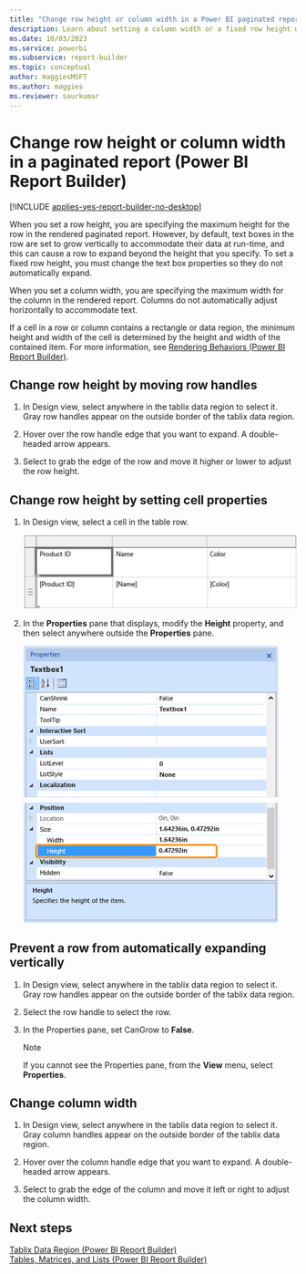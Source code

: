 ```yaml
---
title: "Change row height or column width in a Power BI paginated report | Microsoft Docs"
description: Learn about setting a column width or a fixed row height with text box properties for rendered paginated reports in Power BI Report Builder. 
ms.date: 10/03/2023
ms.service: powerbi
ms.subservice: report-builder
ms.topic: conceptual
author: maggiesMSFT
ms.author: maggies
ms.reviewer: saurkumar
---
```

# Change row height or column width in a paginated report (Power BI Report Builder)

[!INCLUDE [applies-yes-report-builder-no-desktop](../../includes/applies-yes-report-builder-no-desktop.md)]

  When you set a row height, you are specifying the maximum height for the row in the rendered paginated report. However, by default, text boxes in the row are set to grow vertically to accommodate their data at run-time, and this can cause a row to expand beyond the height that you specify. To set a fixed row height, you must change the text box properties so they do not automatically expand.  
  
 When you set a column width, you are specifying the maximum width for the column in the rendered report. Columns do not automatically adjust horizontally to accommodate text.  
  
 If a cell in a row or column contains a rectangle or data region, the minimum height and width of the cell is determined by the height and width of the contained item. For more information, see [Rendering Behaviors &#40;Power BI Report Builder&#41;](../../paginated-reports/report-design/render-behaviors-report-builder-service.md).  
  
  
## Change row height by moving row handles  
  
1.  In Design view, select anywhere in the tablix data region to select it. Gray row handles appear on the outside border of the tablix data region.  
  
1.  Hover over the row handle edge that you want to expand. A double-headed arrow appears.  
  
1.  Select to grab the edge of the row and move it higher or lower to adjust the row height.  
  
## Change row height by setting cell properties  
  
1.  In Design view, select a cell in the table row.  
  
     ![Screenshot of a Selected Cell in a Table.](media/table-select-cell.png "Screenshot of a Selected Cell in a Table.")   
  
1.  In the **Properties** pane that displays, modify the **Height** property, and then select anywhere outside the **Properties** pane.  
  
     ![Screenshot of Properties Pane for selected table cell.](media/cell-properties-pane.png "Screenshot of Properties Pane for selected table cell.")  
  
## Prevent a row from automatically expanding vertically  
  
1.  In Design view, select anywhere in the tablix data region to select it. Gray row handles appear on the outside border of the tablix data region.  
  
1.  Select the row handle to select the row.  
  
1.  In the Properties pane, set CanGrow to **False**.  
  
    > [!NOTE]  
    >  If you cannot see the Properties pane, from the **View** menu, select **Properties**.  
  
## Change column width  
  
1.  In Design view, select anywhere in the tablix data region to select it. Gray column handles appear on the outside border of the tablix data region.  
  
1.  Hover over the column handle edge that you want to expand. A double-headed arrow appears.  
  
1.  Select to grab the edge of the column and move it left or right to adjust the column width.  
  
## Next steps  
 [Tablix Data Region &#40;Power BI Report Builder&#41;](../../paginated-reports/report-design/render-data-regions-report-builder-service.md)   
 [Tables, Matrices, and Lists &#40;Power BI Report Builder&#41;](../../paginated-reports/report-builder-tables-matrices-lists.md)  
  
  
